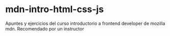 # mdn-intro-html-css-js
Apuntes y ejercicios del curso introductorio a frontend developer de mozilla mdn. Recomendado por un instructor 
